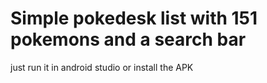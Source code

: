 # Simple pokedesk list with 151 pokemons and a search bar

just run it in android studio or install the APK

